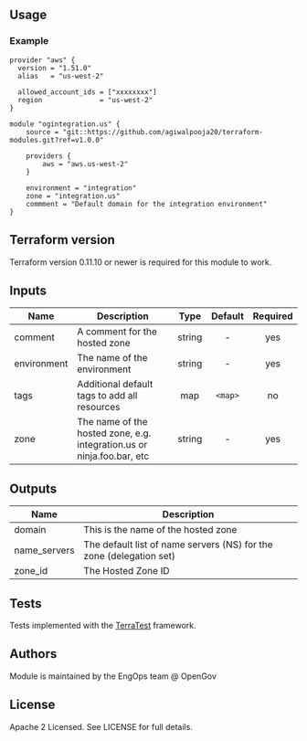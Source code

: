 ## Usage
### Example

```hcl
provider "aws" {
  version = "1.51.0"
  alias   = "us-west-2"

  allowed_account_ids = ["xxxxxxxx"]
  region              = "us-west-2"
}

module "ogintegration.us" {
    source = "git::https://github.com/agiwalpooja20/terraform-modules.git?ref=v1.0.0"

    providers {
        aws = "aws.us-west-2"
    }

    environment = "integration"
    zone = "integration.us"
    commment = "Default domain for the integration environment"
}
```

## Terraform version

Terraform version 0.11.10 or newer is required for this module to work.

## Inputs

| Name | Description | Type | Default | Required |
|------|-------------|:----:|:-----:|:-----:|
| comment | A comment for the hosted zone | string | - | yes |
| environment | The name of the environment | string | - | yes |
| tags | Additional default tags to add all resources | map | `<map>` | no |
| zone | The name of the hosted zone, e.g. integration.us or ninja.foo.bar, etc | string | - | yes |

## Outputs

| Name | Description |
|------|-------------|
| domain | This is the name of the hosted zone |
| name_servers | The default list of name servers (NS) for the zone (delegation set) |
| zone_id | The Hosted Zone ID |

## Tests

Tests implemented with the [TerraTest](https://github.com/gruntwork-io/terratest) framework.

## Authors

Module is maintained by the EngOps team @ OpenGov

## License

Apache 2 Licensed. See LICENSE for full details.
